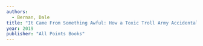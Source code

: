 ```yaml
---
authors:
  - Bernan, Dale
title: "It Came From Something Awful: How a Toxic Troll Army Accidentally Memed Donald Trump Into Office"
year: 2019
publisher: "All Points Books"
---
```

